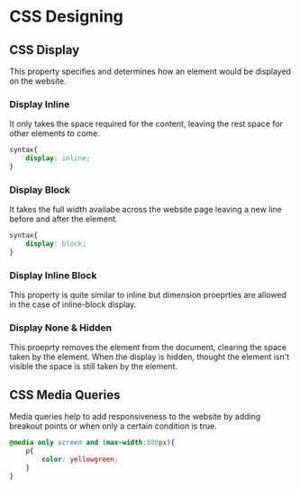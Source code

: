 # CSS Designing

## CSS Display
This property specifies and determines how an element would be displayed on the website.

### Display Inline
It only takes the space required for the content, leaving the rest space for other elements to come.
```css
syntax{
    display: inline;
}
```

### Display Block
It takes the full width availabe across the website page leaving a new line before and after the element.
```css
syntax{
    display: block;
}
```

### Display Inline Block
This property is quite similar to inline but dimension proeprties are allowed in the case of inline-block display.

### Display None & Hidden
This proeprty removes the element from the document, clearing the space taken by the element. When the display is hidden, thought the element isn't visible the space is still taken by the element.

## CSS Media Queries
Media queries help to add responsiveness to the website by adding breakout points or when only a certain condition is true.

```css
@media only screen and (max-width:800px){
    p{
        color: yellowgreen;
    }
}
```